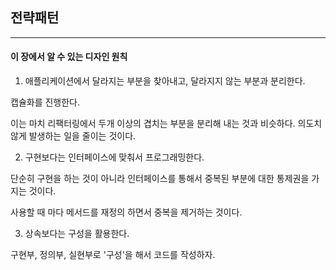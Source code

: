 ## 전략패턴
---

#### 이 장에서 알 수 있는 디자인 원칙
1. 애플리케이션에서 달라지는 부분을 찾아내고, 달라지지 않는 부분과 분리한다.

캡슐화를 진행한다. 

이는 마치 리팩터링에서 두개 이상의 겹치는 부분을 분리해 내는 것과 비슷하다. 의도치 않게 발생하는 일을 줄이는 것이다.

2. 구현보다는 인터페이스에 맞춰서 프로그래밍한다.

단순히 구현을 하는 것이 아니라 인터페이스를 통해서 중복된 부분에 대한 통제권을 가지는 것이다.

사용할 때 마다 메서드를 재정의 하면서 중복을 제거하는 것이다.

3. 상속보다는 구성을 활용한다.

구현부, 정의부, 실현부로 '구성'을 해서 코드를 작성하자.




